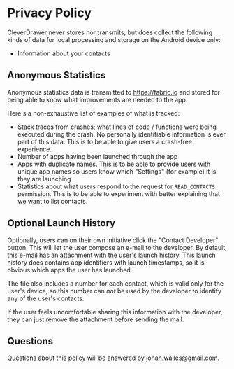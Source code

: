 # Privacy Policy

CleverDrawer never stores nor transmits, but does collect the following kinds
of data for local processing and storage on the Android device only:
* Information about your contacts

## Anonymous Statistics

Anonymous statistics data is transmitted to <https://fabric.io> and stored for
being able to know what improvements are needed to the app.

Here's a non-exhaustive list of examples of what is tracked:
* Stack traces from crashes; what lines of code / functions were being executed
during the crash. No personally identifiable information is ever part of this
data. This is to be able to give users a crash-free experience.
* Number of apps having been launched through the app
* Apps with duplicate names. This is to be able to provide users with unique app
names so users know which "Settings" (for example) it is they are launching
* Statistics about what users respond to the request for `READ_CONTACTS`
permission. This is to be able to experiment with better explaining that we want
to list contacts.

## Optional Launch History

Optionally, users can on their own initiative click the "Contact
Developer" button. This will let the user compose an e-mail to the
developer. By default, this e-mail has an attachment with the user's
launch history. This launch history does contains app identifiers with
launch timestamps, so it is obvious which apps the user has launched.

The file also includes a number for each contact, which is valid only
for the user's device, so this number can *not* be used by the developer
to identify any of the user's contacts.

If the user feels uncomfortable sharing this information with the
developer, they can just remove the attachment before sending the mail.

## Questions

Questions about this policy will be answered by <johan.walles@gmail.com>.
